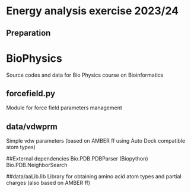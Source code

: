 # Energy analysis exercise 2023/24


## Preparation

# BioPhysics
Source codes and data for Bio Physics course on Bioinformatics

## forcefield.py
Module for force field parameters management

## data/vdwprm
Simple vdw parameters (based on AMBER ff using Auto Dock compatible atom types)

##External dependencies
    Bio.PDB.PDBParser (Biopython)
    Bio.PDB.NeighborSearch
    
##data/aaLib.lib
Library for obtaining amino acid atom types and partial charges (also based on AMBER ff)


